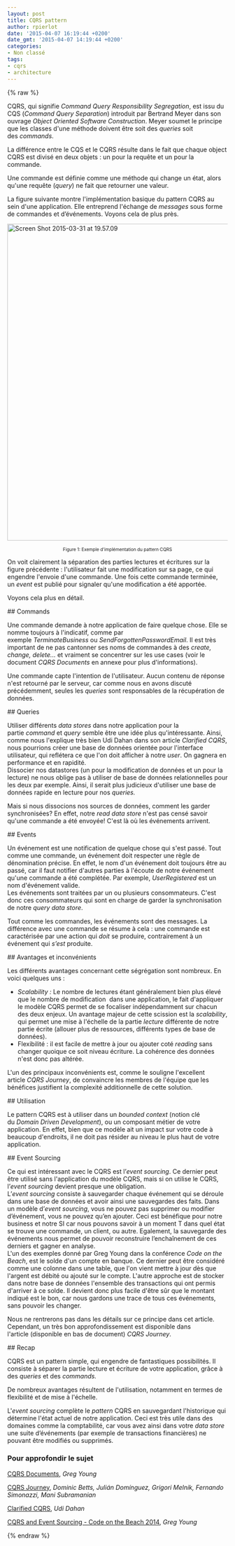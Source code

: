 ```yaml
---
layout: post
title: CQRS pattern
author: rpierlot
date: '2015-04-07 16:19:44 +0200'
date_gmt: '2015-04-07 14:19:44 +0200'
categories:
- Non classé
tags:
- cqrs
- architecture
---
```

{% raw %}
<p>CQRS, qui signifie <i>Command</i> <i>Query Responsibility Segregation</i>, est issu du CQS (<em>Command Query Separation</em>) introduit par Bertrand Meyer dans son ouvrage <em>Object Oriented Software Construction</em>. Meyer soumet le principe que les classes d'une méthode doivent être soit des <em>queries </em>soit des <em>commands</em>.</p>
<p>La différence entre le CQS et le CQRS résulte dans le fait que chaque object CQRS est divisé en deux objets : un pour la requête et un pour la commande.</p>
<p>Une commande est définie comme une méthode qui change un état, alors qu'une requête (<em>query</em>) ne fait que retourner une valeur.</p>
<p>La figure suivante montre l'implémentation basique du pattern CQRS au sein d'une application. Elle entreprend l'échange de <em>messages</em> sous forme de commandes et d’événements. Voyons cela de plus près.</p>
<p><a href="http://blog.eleven-labs.com/wp-content/uploads/2015/03/Screen-Shot-2015-03-31-at-19.57.09.png"><img class="alignnone wp-image-1083 size-large" src="http://blog.eleven-labs.com/wp-content/uploads/2015/03/Screen-Shot-2015-03-31-at-19.57.09-1024x723.png" alt="Screen Shot 2015-03-31 at 19.57.09" width="1024" height="723" /></a></p>
<div style="text-align: center; font-size: 10px;">Figure 1: Exemple d'implémentation du pattern CQRS</div>
<p>On voit clairement la séparation des parties lectures et écritures sur la figure précédente : l'utilisateur fait une modification sur sa page, ce qui engendre l'envoie d'une commande. Une fois cette commande terminée, un <em>event </em>est publié pour signaler qu'une modification a été apportée.</p>
<p>Voyons cela plus en détail.</p>
## Commands
<p>Une commande demande à notre application de faire quelque chose. Elle se nomme toujours à l'indicatif, comme par exemple<em> TerminateBusiness</em> ou <em>SendForgottenPasswordEmail</em>. Il est très important de ne pas cantonner ses noms de commandes à des <em>create, change, delete...</em> et vraiment se concentrer sur les use cases (voir le document <em>CQRS Documents </em>en annexe pour plus d'informations).</p>
<p>Une commande capte l'intention de l'utilisateur. Aucun contenu de réponse n'est retourné par le serveur, car comme nous en avons discuté précédemment, seules les <em>queries</em> sont responsables de la récupération de données.</p>
## Queries
<p>Utiliser différents <em>data stores</em> dans notre application pour la partie <em>command </em>et <em>query </em>semble être une idée plus qu'intéressante. Ainsi, comme nous l'explique très bien Udi Dahan dans son article <em>Clarified CQRS</em>, nous pourrions créer une base de données orientée pour l'interface utilisateur, qui reflétera ce que l'on doit afficher à notre <em>user</em>. On gagnera en performance et en rapidité.<br />
Dissocier nos datastores (un pour la modification de données et un pour la lecture) ne nous oblige pas à utiliser de base de données relationnelles pour les deux par exemple. Ainsi, il serait plus judicieux d'utiliser une base de données rapide en lecture pour nos <em>queries. </em></p>
<p>Mais si nous dissocions nos sources de données, comment les garder synchronisées? En effet, notre <em>read data store</em> n'est pas censé savoir qu'une commande a été envoyée! C'est là où les événements arrivent.</p>
## Events
<div class="page" title="Page 259">
<div class="layoutArea">
<div class="column">
<p>Un événement est une notification de quelque chose qui s'est passé. Tout comme une commande, un événement doit respecter une règle de dénomination précise. En effet, le nom d'un événement doit toujours être au passé, car il faut notifier d'autres parties à l'écoute de notre événement qu'une commande a été complétée. Par exemple, <em>UserRegistered</em> est un nom d'événement valide.<br />
Les événements sont traitées par un ou plusieurs consommateurs. C'est donc ces consommateurs qui sont en charge de garder la synchronisation de notre <em>query data store</em>.</p>
<p>Tout comme les commandes, les événements sont des messages. La différence avec une commande se résume à cela : une commande est caractérisée par une action qui <i>doit </i>se produire, contrairement à un événement qui <i>s’est</i> produite.</p>
</div>
</div>
</div>
## Avantages et inconvénients
<p>Les différents avantages concernant cette ségrégation sont nombreux. En voici quelques uns :</p>
<ul>
<li><em>Scalability : </em>Le nombre de lectures étant généralement bien plus élevé que le nombre de modification  dans une application, le fait d'appliquer le modèle CQRS permet de se focaliser indépendamment sur chacun des deux enjeux. Un avantage majeur de cette scission est la <em>scalability</em>, qui permet une mise à l'échelle de la partie <em>lecture</em> différente de notre partie écrite (allouer plus de ressources, différents types de base de données).</li>
<li>Flexibilité : il est facile de mettre à jour ou ajouter coté <em>reading</em> sans changer quoique ce soit niveau écriture. La cohérence des données n'est donc pas altérée.</li>
</ul>
<p>L'un des principaux inconvénients est, comme le souligne l'excellent article <em>CQRS Journey</em>, de convaincre les membres de l'équipe que les bénéfices justifient la complexité additionnelle de cette solution.</p>
## Utilisation
<p>Le pattern CQRS est à utiliser dans un <em>bounded context </em>(notion clé du <em>Domain Driven Development</em>), ou un composant métier de votre application. En effet, bien que ce modèle ait un impact sur votre code à beaucoup d'endroits, il ne doit pas résider au niveau le plus haut de votre application.</p>
## Event Sourcing
<p>Ce qui est intéressant avec le CQRS est l’<i>event sourcing</i>. Ce dernier peut être utilisé sans l'application du modèle CQRS, mais si on utilise le CQRS, l’<i>event sourcing</i> devient presque une obligation.<br />
L’<i>event sourcing </i>consiste à sauvegarder chaque événement qui se déroule dans une base de données et avoir ainsi une sauvegardes des faits. Dans un modèle d’<i>event sourcing</i>, vous ne pouvez pas supprimer ou modifier d’événement, vous ne pouvez qu’en ajouter. Ceci est bénéfique pour notre business et notre SI car nous pouvons savoir à un moment T dans quel état se trouve une commande, un client, ou autre. Egalement, la sauvegarde des événements nous permet de pouvoir reconstruire l’enchaînement de ces derniers et gagner en analyse.<br />
L'un des exemples donné par Greg Young dans la conférence <em>Code on the Beach</em>, est le solde d'un compte en banque. Ce dernier peut être considéré comme une colonne dans une table, que l'on vient mettre à jour dès que l'argent est débité ou ajouté sur le compte. L'autre approche est de stocker dans notre base de données l'ensemble des transactions qui ont permis d'arriver à ce solde. Il devient donc plus facile d'être sûr que le montant indiqué est le bon, car nous gardons une trace de tous ces événements, sans pouvoir les changer.</p>
<p>Nous ne rentrerons pas dans les détails sur ce principe dans cet article. Cependant, un très bon approfondissement est disponible dans l'article (disponible en bas de document) <em>CQRS Journey</em>.</p>
## Recap
<p>CQRS est un pattern simple, qui engendre de fantastiques possibilités. Il consiste à séparer la partie lecture et écriture de votre application, grâce à des <em>queries</em> et des <em>commands.</em></p>
<p>De nombreux avantages résultent de l'utilisation, notamment en termes de flexibilité et de mise à l'échelle.</p>
<p>L'<em>event sourcing </em>complète le <em>pattern </em>CQRS en sauvegardant l'historique qui détermine l'état actuel de notre application. Ceci est très utile dans des domaines comme la comptabilité, car vous avez ainsi dans votre <em>data store</em> une suite d’événements (par exemple de transactions financières) ne pouvant être modifiés ou supprimés.</p>
<h3>Pour approfondir le sujet</h3>
<p><span style="text-decoration: underline;"><a title="CQRS Documents" href="https://cqrs.files.wordpress.com/2010/11/cqrs_documents.pdf" target="_blank">CQRS Documents</a></span>, <em>Greg Young</em></p>
<p><span style="text-decoration: underline;"><a title="Exploring CQRS and Event Sourcing" href="https://msdn.microsoft.com/en-us/library/jj554200.aspx" target="_blank">CQRS Journey</a></span>, <em>Dominic Betts, Julián Domínguez, Grigori Melnik, Fernando Simonazzi, Mani Subramanian</em></p>
<p><span style="text-decoration: underline;"><a href="http://www.udidahan.com/2009/12/09/clarified-cqrs/" target="_blank">Clarified CQRS</a></span>, <em>Udi Dahan</em></p>
<div id="watch-headline-title">
<p class="yt watch-title-container"><span id="eow-title" class="watch-title " dir="ltr" title="Greg Young - CQRS and Event Sourcing - Code on the Beach 2014"><span style="text-decoration: underline;"><a href="https://www.youtube.com/watch?v=JHGkaShoyNs" target="_blank">CQRS and Event Sourcing - Code on the Beach 2014</a></span>, <em>Greg Young</em></span></p>
</div>
{% endraw %}

